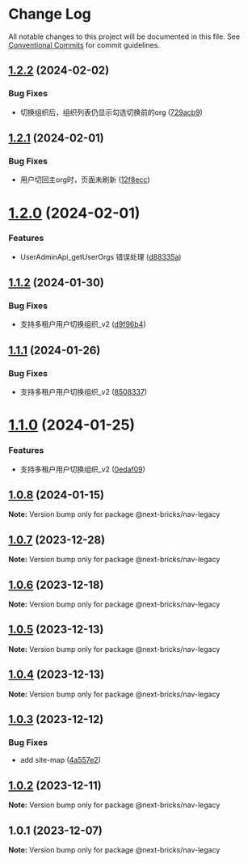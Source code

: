 # Change Log

All notable changes to this project will be documented in this file.
See [Conventional Commits](https://conventionalcommits.org) for commit guidelines.

## [1.2.2](https://github.com/easyops-cn/next-basics/compare/@next-bricks/nav-legacy@1.2.1...@next-bricks/nav-legacy@1.2.2) (2024-02-02)


### Bug Fixes

* 切换组织后，组织列表仍显示勾选切换前的org ([729acb9](https://github.com/easyops-cn/next-basics/commit/729acb9d73d69670bf162c1c7b98b4fe3b7d2494))





## [1.2.1](https://github.com/easyops-cn/next-basics/compare/@next-bricks/nav-legacy@1.2.0...@next-bricks/nav-legacy@1.2.1) (2024-02-01)


### Bug Fixes

* 用户切回主org时，页面未刷新 ([12f8ecc](https://github.com/easyops-cn/next-basics/commit/12f8ecc2832a1040f74bc98ea2941b20d00ccb3d))





# [1.2.0](https://github.com/easyops-cn/next-basics/compare/@next-bricks/nav-legacy@1.1.2...@next-bricks/nav-legacy@1.2.0) (2024-02-01)


### Features

* UserAdminApi_getUserOrgs 错误处理 ([d88335a](https://github.com/easyops-cn/next-basics/commit/d88335aa51c3c5689c265a7121a3f5ca5dfe3000))





## [1.1.2](https://github.com/easyops-cn/next-basics/compare/@next-bricks/nav-legacy@1.1.1...@next-bricks/nav-legacy@1.1.2) (2024-01-30)


### Bug Fixes

* 支持多租户用户切换组织_v2 ([d9f96b4](https://github.com/easyops-cn/next-basics/commit/d9f96b41a7f1a5b1fe56bc0480c161095f6d5948))





## [1.1.1](https://github.com/easyops-cn/next-basics/compare/@next-bricks/nav-legacy@1.1.0...@next-bricks/nav-legacy@1.1.1) (2024-01-26)


### Bug Fixes

* 支持多租户用户切换组织_v2 ([8508337](https://github.com/easyops-cn/next-basics/commit/850833740c526bb999c40e273277bb2503b9c830))





# [1.1.0](https://github.com/easyops-cn/next-basics/compare/@next-bricks/nav-legacy@1.0.8...@next-bricks/nav-legacy@1.1.0) (2024-01-25)


### Features

* 支持多租户用户切换组织_v2 ([0edaf09](https://github.com/easyops-cn/next-basics/commit/0edaf093f2667ab0d8ee0fc402bfa28ac7c4c77f))





## [1.0.8](https://github.com/easyops-cn/next-basics/compare/@next-bricks/nav-legacy@1.0.7...@next-bricks/nav-legacy@1.0.8) (2024-01-15)

**Note:** Version bump only for package @next-bricks/nav-legacy





## [1.0.7](https://github.com/easyops-cn/next-basics/compare/@next-bricks/nav-legacy@1.0.6...@next-bricks/nav-legacy@1.0.7) (2023-12-28)

**Note:** Version bump only for package @next-bricks/nav-legacy





## [1.0.6](https://github.com/easyops-cn/next-basics/compare/@next-bricks/nav-legacy@1.0.5...@next-bricks/nav-legacy@1.0.6) (2023-12-18)

**Note:** Version bump only for package @next-bricks/nav-legacy





## [1.0.5](https://github.com/easyops-cn/next-basics/compare/@next-bricks/nav-legacy@1.0.4...@next-bricks/nav-legacy@1.0.5) (2023-12-13)

**Note:** Version bump only for package @next-bricks/nav-legacy





## [1.0.4](https://github.com/easyops-cn/next-basics/compare/@next-bricks/nav-legacy@1.0.3...@next-bricks/nav-legacy@1.0.4) (2023-12-13)

**Note:** Version bump only for package @next-bricks/nav-legacy





## [1.0.3](https://github.com/easyops-cn/next-basics/compare/@next-bricks/nav-legacy@1.0.2...@next-bricks/nav-legacy@1.0.3) (2023-12-12)


### Bug Fixes

* add site-map ([4a557e2](https://github.com/easyops-cn/next-basics/commit/4a557e22d50ad7a2543a25c974d666e8b1e50492))





## [1.0.2](https://github.com/easyops-cn/next-basics/compare/@next-bricks/nav-legacy@1.0.1...@next-bricks/nav-legacy@1.0.2) (2023-12-11)

**Note:** Version bump only for package @next-bricks/nav-legacy





## 1.0.1 (2023-12-07)

**Note:** Version bump only for package @next-bricks/nav-legacy
